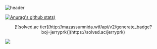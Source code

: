 ![header](https://capsule-render.vercel.app/api?type=slice&color=gradient&text=%20JisuPark%20&height=300&fontSize=150)

[![Anurag's github stats](https://github-readme-stats.vercel.app/api?username=Jisup&show_icons=true&theme=radical))](https://github.com/Jisup/github-readme-stats)

<p align="center">
  [![solved.ac tier](http://mazassumnida.wtf/api/v2/generate_badge?boj=jerryprk)](https://solved.ac/jerryprk)
</p>

<img src="https://img.shields.io/badge/C++-00599?style=flat-square&logo=C%2B%2B&logoColor=white"></a>

<!--
<img src="https://img.shields.io/badge/쓰고자하는_텍스트-컬러코드?style=flat-square&logo=simpleicons에서_아이콘이름&logoColor=white"/></a>&nbsp 
-->

